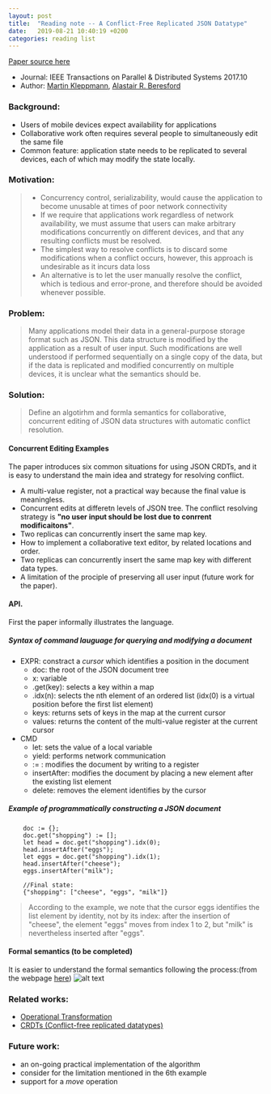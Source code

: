 ```yaml
---
layout: post
title:  "Reading note -- A Conflict-Free Replicated JSON Datatype"
date:   2019-08-21 10:40:19 +0200
categories: reading list
---
```

[Paper source here](https://arxiv.org/abs/1608.03960)
- Journal: IEEE Transactions on Parallel & Distributed Systems 2017.10
- Author: [Martin Kleppmann](https://martin.kleppmann.com/), [Alastair R. Beresford](https://www.cl.cam.ac.uk/~arb33/)

### Background:
- Users of mobile devices expect availability for applications
- Collaborative work often requires several people to simultaneously edit the same file
- Common feature: application state needs to be replicated to several devices, each of which may modify the state locally.

### Motivation:
> - Concurrency control, serializability, would cause the application to become unusable at times of poor network connectivity
> - If we require that applications work regardless of network availability, we must assume that users can make arbitrary modifications concurrently on different
 devices, and that any resulting conflicts must be resolved.
> - The simplest way to resolve conflicts is to discard some modifications when a conflict occurs, however, this approach is undesirable as it incurs data loss
> - An alternative is to let the user manually resolve the conflict, which is tedious and error-prone, and therefore should be avoided whenever possible.

### Problem:
> Many applications model their data in a general-purpose storage format such as JSON. This data structure is modified by
  the application as a result of user input. Such modifications are well understood if performed sequentially on a single copy of the data,
  but if the data is replicated and modified concurrently on multiple devices, it is unclear what the semantics should be.

### Solution:
> Define an algotirhm and formla semantics for collaborative, concurrent editing of JSON data structures with automatic conflict resolution.

#### Concurrent Editing Examples
The paper introduces six common situations for using JSON CRDTs, and it is easy to understand the main idea and strategy for resolving conflict.
- A multi-value register, not a practical way because the final value is meaningless.
- Concurrent edits at differetn levels of JSON tree. The conflict resolving strategy is **"no user input should be lost due to conrrent modificaitons"**.
- Two replicas can concurrently insert the same map key.
- How to implement a collaborative text editor, by related locations and order.
- Two replicas can concurrently insert the same map key with different data types.
- A limitation of the prociple of preserving all user input (future work for the paper).

#### API.
First the paper informally illustrates the language.

##### Syntax of command lauguage for querying and modifying a document
- EXPR: constract a *cursor* which identifies a position in the document
    - doc: the root of the JSON document tree
    - x: variable
    - .get(key): selects a key within a map
    - .idx(n): selects the nth element of an ordered list (idx(0) is a virtual position before the first list element)
    - keys: returns sets of keys in the map at the current cursor
    - values: returns the content of the multi-value register at the current cursor
- CMD
    - let: sets the value of a local variable
    - yield: performs network communication
    - := : modifies the document by writing to a register
    - insertAfter: modifies the document by placing a new element after the existing list element
    - delete: removes the element identifies by the cursor

##### Example of programmatically constructing a JSON document
        doc := {};
        doc.get("shopping") := [];
        let head = doc.get("shopping").idx(0);
        head.insertAfter("eggs");
        let eggs = doc.get("shopping").idx(1);
        head.insertAfter("cheese");
        eggs.insertAfter("milk");

        //Final state:
        {"shopping": ["cheese", "eggs", "milk"]}

> According to the example, we note that the cursor eggs identifies the list element by identity, not by its index: after the insertion of "cheese", the element "eggs" moves from index 1 to 2, but "milk" is nevertheless inserted after "eggs".

#### Formal semantics (to be completed)
It is easier to understand the formal semantics following the process:(from the webpage [here](https://github.com/ipfs/research-CRDT/blob/master/research/json-crdt.md))
![alt text](https://raw.githubusercontent.com/ipfs/research-CRDT/master/research/applying-operations-overview.png "applying operations overview")

### Related works:
- [Operational Transformation](https://en.wikipedia.org/wiki/Operational_transformation)
- [CRDTs (Conflict-free replicated datatypes)](https://en.wikipedia.org/wiki/Conflict-free_replicated_data_type)

### Future work:
- an on-going practical implementation of the algorithm
- consider for the limitation mentioned in the 6th example
- support for a *move* operation